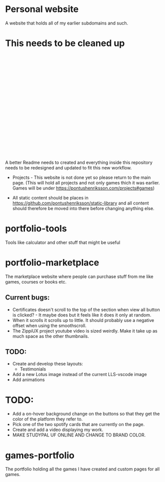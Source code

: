 # Personal website

A website that holds all of my earlier subdomains and such.

# This needs to be cleaned up

<br><br><br><br><br><br><br><br><br><br><br><br><br><br><br><br><br><br><br>

A better Readme needs to created and everything inside this repository needs to be redesigned and updated to fit this new workflow.

- Projects - This website is not done yet so please return to the main page. (This
  will hold all projects and not only games thich it was earlier. Games will be
  under https://pontushenriksson.com/projects#games)

- All static content should be places in https://github.com/pontushenriksson/static-library and all content should therefore be moved into there before changing anything else.

# portfolio-tools

Tools like calculator and other stuff that might be useful

# portfolio-marketplace

The marketplace website where people can purchase stuff from me like games, courses or books etc.

## Current bugs:

- Certificates doesn't scroll to the top of the section when view all button is clicked? - It maybe does but it feels like it does it only at random.
- When it scrolls it scrolls up to little. It should probably use a negative offset when using the smoothscroll.
- The ZippiUX project youtube video is sized weirdly. Make it take up as much space as the other thumbnails.

## TODO:

- Create and develop these layouts:
  - Testimonials
- Add a new Lotus image instead of the current LLS-vscode image
- Add animations

# TODO:

- Add a on-hover background change on the buttons so that they get the color of the platform they refer to.
- Pick one of the two spotify cards that are currently on the page.
- Create and add a video displaying my work.
- MAKE STUDYPAL UF ONLINE AND CHANGE TO BRAND COLOR.

# games-portfolio

The portfolio holding all the games I have created and custom pages for all games.
